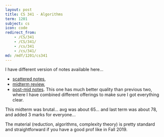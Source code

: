 ```yaml
---
layout: post
title: CS 341 - Algorithms
term: 1201
subject: cs
icon: code
redirect_from:
    - /CS/341
    - /CS/341/
    - /cs/341
    - /cs/341/
md: /mdf/1201/cs341
---
```


I have different version of notes available here...
- [scattered notes](/markdown/1201/cs341/),
- [midterm review](/markdown/1201/cs341mid/),
- [post-mid notes](/mdf/1201/cs341). This one has much better quality than previous two, where I have combined
different offerings to make sure I got everything clear.

This midterm was brutal... avg was about 65... and last term was about 78, and added 3 marks for everyone...

The material (reduction, algorithms, complexity theory) is pretty standard and straightforward if you have a good prof like in Fall 2019.
